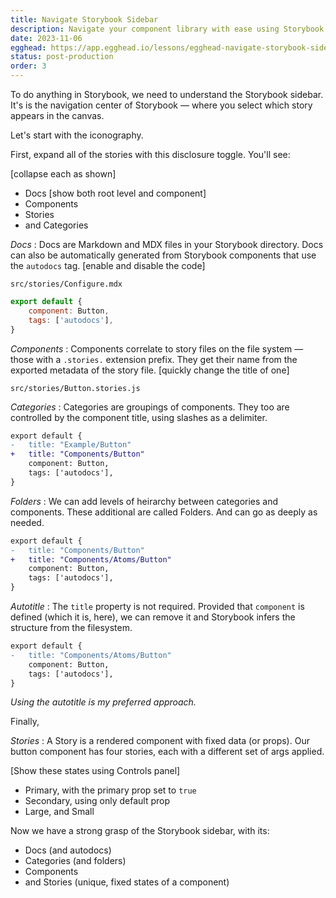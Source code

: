 ```yaml
---
title: Navigate Storybook Sidebar
description: Navigate your component library with ease using Storybook's intuitive sidebar. Understand its hierarchical organization of categories, folders, and components. And filter components quickly with global search.
date: 2023-11-06
egghead: https://app.egghead.io/lessons/egghead-navigate-storybook-sidebar/edit
status: post-production
order: 3
---
```


To do anything in Storybook, we need to understand the Storybook sidebar.
It's is the navigation center of Storybook — where you select which story appears in the canvas.

Let's start with the iconography.

First, expand all of the stories with this disclosure toggle.
You'll see:

[collapse each as shown]

- Docs [show both root level and component]
- Components
- Stories
- and Categories

_Docs_
: Docs are Markdown and MDX files in your Storybook directory. Docs can also be automatically generated from Storybook components that use the `autodocs` tag. [enable and disable the code]

```
src/stories/Configure.mdx
```

```js {3}
export default {
	component: Button,
	tags: ['autodocs'],
}
```

_Components_
: Components correlate to story files on the file system — those with a `.stories.` extension prefix. They get their name from the exported metadata of the story file. [quickly change the title of one]

```plaintext /[.]stories/
src/stories/Button.stories.js
```

_Categories_
: Categories are groupings of components. They too are controlled by the component title, using slashes as a delimiter.

```diff language="js"
export default {
-	title: "Example/Button"
+	title: "Components/Button"
	component: Button,
	tags: ['autodocs'],
}
```

_Folders_
: We can add levels of heirarchy between categories and components. These additional are called Folders. And can go as deeply as needed.

```diff language="js"
export default {
-	title: "Components/Button"
+	title: "Components/Atoms/Button"
	component: Button,
	tags: ['autodocs'],
}
```

_Autotitle_
: The `title` property is not required. Provided that `component` is defined (which it is, here), we can remove it and Storybook infers the structure from the filesystem.

```diff language="js"
export default {
-	title: "Components/Atoms/Button"
	component: Button,
	tags: ['autodocs'],
}
```

_Using the autotitle is my preferred approach._

Finally,

_Stories_
: A Story is a rendered component with fixed data (or props). Our button component has four stories, each with a different set of args applied.

[Show these states using Controls panel]

- Primary, with the primary prop set to `true`
- Secondary, using only default prop
- Large, and Small

Now we have a strong grasp of the Storybook sidebar, with its:

- Docs (and autodocs)
- Categories (and folders)
- Components
- and Stories (unique, fixed states of a component)
